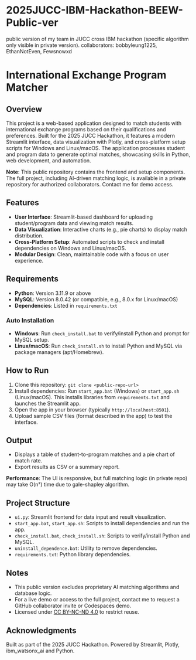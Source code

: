 # 2025JUCC-IBM-Hackathon-BEEW-Public-ver
public version of my team in JUCC cross IBM hackathon (specific algorithm only visible in private version).
collaborators: bobbyleung1225, EthanNotEven, Fewsnowxd 

# International Exchange Program Matcher

## Overview
This project is a web-based application designed to match students with international exchange programs based on their qualifications and preferences. Built for the 2025 JUCC Hackathon, it features a modern Streamlit interface, data visualization with Plotly, and cross-platform setup scripts for Windows and Linux/macOS. The application processes student and program data to generate optimal matches, showcasing skills in Python, web development, and automation.

**Note**: This public repository contains the frontend and setup components. The full project, including AI-driven matching logic, is available in a private repository for authorized collaborators. Contact me for demo access.

## Features
- **User Interface**: Streamlit-based dashboard for uploading student/program data and viewing match results.
- **Data Visualization**: Interactive charts (e.g., pie charts) to display match distribution.
- **Cross-Platform Setup**: Automated scripts to check and install dependencies on Windows and Linux/macOS.
- **Modular Design**: Clean, maintainable code with a focus on user experience.

## Requirements
- **Python**: Version 3.11.9 or above
- **MySQL**: Version 8.0.42 (or compatible, e.g., 8.0.x for Linux/macOS)
- **Dependencies**: Listed in `requirements.txt`

### Auto Installation
- **Windows**: Run `check_install.bat` to verify/install Python and prompt for MySQL setup.
- **Linux/macOS**: Run `check_install.sh` to install Python and MySQL via package managers (apt/Homebrew).

## How to Run
1. Clone this repository: `git clone <public-repo-url>`
2. Install dependencies: Run `start_app.bat` (Windows) or `start_app.sh` (Linux/macOS). This installs libraries from `requirements.txt` and launches the Streamlit app.
3. Open the app in your browser (typically `http://localhost:8501`).
4. Upload sample CSV files (format described in the app) to test the interface.

## Output
- Displays a table of student-to-program matches and a pie chart of match rate.
- Export results as CSV or a summary report.

**Performance**: The UI is responsive, but full matching logic (in private repo) may take O(n²) time due to gale-shapley algorithm.

## Project Structure
- `ui.py`: Streamlit frontend for data input and result visualization.
- `start_app.bat`, `start_app.sh`: Scripts to install dependencies and run the app.
- `check_install.bat`, `check_install.sh`: Scripts to verify/install Python and MySQL.
- `uninstall_dependence.bat`: Utility to remove dependencies.
- `requirements.txt`: Python library dependencies.

## Notes
- This public version excludes proprietary AI matching algorithms and database logic.
- For a live demo or access to the full project, contact me to request a GitHub collaborator invite or Codespaces demo.
- Licensed under [CC BY-NC-ND 4.0](https://creativecommons.org/licenses/by-nc-nd/4.0/) to restrict reuse.

## Acknowledgments
Built as part of the 2025 JUCC Hackathon. Powered by Streamlit, Plotly, ibm_watsonx_ai and Python.
